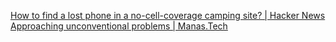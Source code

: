 
[How to find a lost phone in a no-cell-coverage camping site? | Hacker News](https://news.ycombinator.com/item?id=38018917)
[Approaching unconventional problems | Manas.Tech](https://manas.tech/blog/2023/10/25/approaching-unconventional-problems/)
